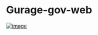 # Gurage-gov-web
<a href="https://gurage.netlify.app/">![image](https://user-images.githubusercontent.com/93023046/222944735-ed64737e-2a28-4a80-a4cf-587e188cdd51.png)</a>
